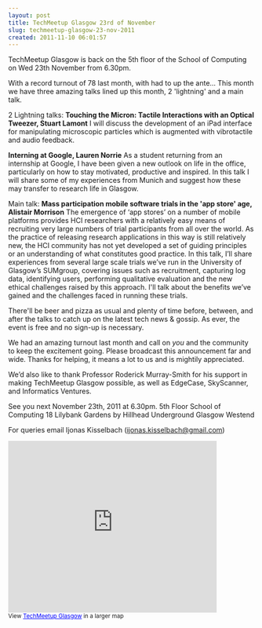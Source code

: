 ```yaml
---
layout: post
title: TechMeetup Glasgow 23rd of November
slug: techmeetup-glasgow-23-nov-2011
created: 2011-11-10 06:01:57
---
```


TechMeetup Glasgow is back on the 5th floor of the School of Computing on Wed 23th November from 6.30pm.

With a record turnout of 78 last month, with had to up the ante... This month we have three amazing talks lined up this month, 2 'lightning' and a main talk.

2 Lightning talks:
<strong>Touching the Micron: Tactile Interactions with an Optical Tweezer, Stuart Lamont</strong>
I will discuss the development of an iPad interface for manipulating microscopic particles which is augmented with vibrotactile and audio feedback.

<strong>Interning at Google, Lauren Norrie</strong>
As a student returning from an internship at Google, I have been given a new outlook on life in the office, particularly on how to stay motivated, productive and inspired. In this talk I will share some of my experiences from Munich and suggest how these may transfer to research life in Glasgow.

Main talk:
<strong>Mass participation mobile software trials in the 'app store' age, Alistair Morrison</strong>
The emergence of ‘app stores’ on a number of mobile platforms provides HCI researchers with a relatively easy means of recruiting very large numbers of trial participants from all over the world. As the practice of releasing research applications in this way is still relatively new, the HCI community has not yet developed a set of guiding principles or an understanding of what constitutes good practice. In this talk, I’ll share experiences from several large scale trials we’ve run in the University of Glasgow’s SUMgroup, covering issues such as recruitment, capturing log data, identifying users, performing qualitative evaluation and the new ethical challenges raised by this approach. I'll talk about the benefits we’ve gained and the challenges faced in running these trials.

There'll be beer and pizza as usual and plenty of time before, between, and after the talks to catch up on the latest tech news & gossip. As ever, the event is free and no sign-up is necessary.

We had an amazing turnout last month and call on <em>you</em> and the community to keep the excitement going. Please broadcast this announcement far and wide.
Thanks for helping, it means a lot to us and is mightily appreciated.

We’d also like to thank Professor Roderick Murray-Smith for his support in making TechMeetup Glasgow possible, as well as EdgeCase, SkyScanner, and Informatics Ventures.

See you next November 23th, 2011 at 6.30pm.
5th Floor
School of Computing
18 Lilybank Gardens
by Hillhead Underground
Glasgow Westend

For queries email Ijonas Kisselbach (ijonas.kisselbach@gmail.com)

<iframe width="425" height="350" frameborder="0" scrolling="no" marginheight="0" marginwidth="0" src="http://maps.google.com/maps/ms?msa=0&amp;msid=217161173396650967619.0004accf70991bd913a97&amp;ie=UTF8&amp;t=h&amp;vpsrc=0&amp;ll=55.874525,-4.292893&amp;spn=0.00133,0.001794&amp;output=embed"></iframe><br /><small>View <a href="http://maps.google.com/maps/ms?msa=0&amp;msid=217161173396650967619.0004accf70991bd913a97&amp;ie=UTF8&amp;t=h&amp;vpsrc=0&amp;ll=55.874525,-4.292893&amp;spn=0.00133,0.001794&amp;source=embed" style="color:#0000FF;text-align:left">TechMeetup Glasgow</a> in a larger map</small>